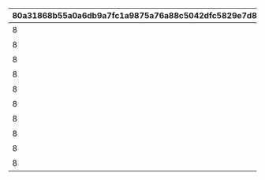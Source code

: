 |80a31868b55a0a6db9a7fc1a9875a76a88c5042dfc5829e7d87018cad72c121d|7ceecefb26cb04fd650fda81a3016d8c10040f1aa68cd81a165475df452c0bd8|f2824eb3817d9c8aba1cd60bf69e2fa3b5df3fc06f53f87104d116228cd65659|567b358db6244f1c8afea9e8c3dfc7b7676cb3a40603d796c56cbc6b7ff20475|30bdaf989a57b66c90520383aaf136d1dcf437c361b99b24d8d387a6d8787841|3538bd1432d3b9c98d03a14e7bc3ef3de670e44dea21d883faec807240cc04b0|8f5e0dfcd413d0c95b5d344826022621e40b91040b8a2fb5a9b55fe50784d8c2|4b3fa794b8cfec7e24aee8037963c6f2d25c2da2c85281360b010db83cc065f9|
| --- | --- | --- | --- | --- | --- | --- | --- |
|8|10150|5150061|1015001|91002|0|30|ネビアの悪戯道|
|8|10150|5150062|1015001|91002|0|30|あいず・おん・ゆ～|
|8|10150|5150063|1015001|91002|0|30|基本に忠実に|
|8|10150|5150064|1015001|91002|0|30|デンジャラスなあの人|
|8|10150|5150065|1015001|91002|0|30|強制変身|
|8|10150|5150066|1015001|91002|0|30|アーマーパージ|
|8|10150|5150067|1015001|91002|0|30|お姉ちゃんに相談♪|
|8|10150|5150068|1015001|91002|0|30|ラーゴは見ていた|
|8|10150|5150069|1015001|91002|0|30|ゼロ距離の触れ合い|
|8|10150|5150070|1015001|91002|0|30|答えは同じ|